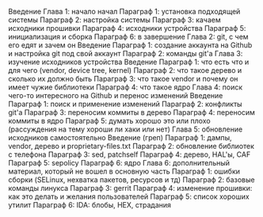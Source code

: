 Введение
Глава 1: начало начал
    Параграф 1: установка подходящей системы
    Параграф 2: настройка системы
    Параграф 3: качаем исходники прошивки
    Параграф 4: исходники устройства
    Параграф 5: инициализация и сборка
    Параграф 6: в завершение
Глава 2: git, с чем его едят и зачем он
    Введение
    Параграф 1: создание аккаунта на Github и настройка git под свой аккаунт
    Параграф 2: команды git'а
Глава 3: изучение исходников устройства
    Введение
    Параграф 1: что есть что и для чего (vendor, device tree, kernel)
    Параграф 2: что такое дерево и сколько их должно быть
    Параграф 3: что такое vendor и почему он имеет чужие библиотеки
    Параграф 4: что такое ядро
Глава 4: поиск чего-то интересного на Github и перенос изменений
    Введение
    Параграф 1: поиск и применение изменений
    Параграф 2: конфликты git'а
    Параграф 3: переносим коммиты в дерево
    Параграф 4: переносим коммиты в ядро
    Параграф 5: думать хорошо это или плохо (рассуждения на тему хороши ли хаки или нет)
Глава 5: обновление исходников самостоятельно
    Введение (греп)
    Параграф 1: дампы, vendor, дерево и proprietary-files.txt
    Параграф 2: обновление библиотек с телефона
    Параграф 3: sed, patchself
    Параграф 4: дерево, HAL'ы, CAF
    Параграф 5: sepolicy
    Параграф 6: ядро
Глава 6: дополнительный материал, который не вошел в основную часть
    Параграф 1: ошибки сборки (SELinux, нехватка пакетов, ресурсов и тд)
    Параграф 2: базовые команды линукса
    Параграф 3: gerrit
    Параграф 4: изменение прошивки: как это делать и желания пользователей
    Параграф 5: список хороших утилит
    Параграф 6: IDA: блобы, HEX, страдания